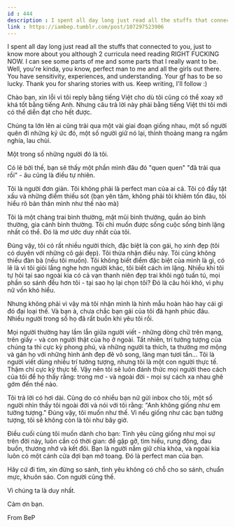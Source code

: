 ```yaml
---
id : 444
description : I spent all day long just read all the stuffs that connected to you, just to know more about you although 2 curricula need reading RIGHT FUCKING NOW. I can see some parts of me and some parts that I really want to be. Well, you're kinda, you know, perfect man to me and all the girls out there. You have sensitivity, experiences, and understanding. Your gf has to be so lucky. Thank you for sharing stories with us. Keep writing, I'll follow )
link : https://iambep.tumblr.com/post/107297523906
---
```


I spent all day long just read all the stuffs that connected to you, just
to know more about you although 2 curricula need reading RIGHT FUCKING NOW.
I can see some parts of me and some parts that I really want to be. Well,
you're kinda, you know, perfect man to me and all the girls out there. You
have sensitivity, experiences, and understanding. Your gf has to be so lucky.
Thank you for sharing stories with us. Keep writing, I'll follow :)

Chào bạn, xin lỗi vì tôi reply bằng tiếng Việt cho dù tôi cũng có thể xoay
xở khá tốt bằng tiếng Anh. Nhưng câu trả lời này phải bằng tiếng Việt thì
tôi mới có thể diễn đạt cho hết được.

Chúng ta lớn lên ai cũng trải qua một vài giai đoạn giống nhau, một số người
quên đi những ký ức đó, một số người giữ nó lại, thỉnh thoảng mang ra ngắm
nghía, lau chùi.

Một trong số những người đó là tôi.

Có lẽ bởi thế, bạn sẽ thấy một phần mình đâu đó "quen quen" "đã trải qua
rồi" - âu cũng là điều tự nhiên.

Tôi là người đơn giản. Tôi không phải là perfect man của ai cả. Tôi có đầy
tật xấu và những điểm thiếu sót (bạn yên tâm, không phải tôi khiêm tốn đâu,
tôi hiểu rõ bản thân mình như thế nào mà)

Tôi là một chàng trai bình thường, mặt mũi bình thường, quần áo bình thường,
gia cảnh bình thường. Tôi chỉ muốn được sống cuộc sống bình lặng nhất có
thể. Đó là mơ ước duy nhất của tôi.

Đúng vậy, tôi có rất nhiều người thích, đặc biệt là con gái, họ xinh đẹp
(tôi có duyên với những cô gái đẹp). Tôi thừa nhận điều này. Tôi cũng không
thiếu đàn bà (nếu tôi muốn). Tôi không biết điểm đặc biệt của mình là gì,
có lẽ là vì tôi giỏi lắng nghe hơn người khác, tôi biết cách im lặng. Nhiều
khi tôi tự hỏi tại sao ngoài kia có cả vạn thanh niên đẹp trai khôi ngô
tuấn tú, mọi phần so sánh đều hơn tôi - tại sao họ lại chọn tôi? Đó là câu
hỏi khó, vì phụ nữ vốn khó hiểu.

Nhưng không phải vì vậy mà tôi nhận mình là hình mẫu hoàn hảo hay cái gì
đó đại loại thế. Và bạn à, chưa chắc bạn gái của tôi đã hạnh phúc đâu. Nhiều
người trong số họ đã rất buồn khi yêu tôi rồi.

Mọi người thường hay lầm lẫn giữa người viết - những dòng chữ trên mạng,
trên giấy - và con người thật của họ ở ngoài. Tất nhiên, trí tưởng tượng
của chúng ta thì cực kỳ phong phú, và những người ta thích, ta thường mơ
mộng và gán họ với những hình ảnh đẹp đẽ vô song, lãng mạn tươi tắn... Tôi
là người viết dùng nhiều trí tưởng tượng, nhưng tôi là một con người thực
tế. Thậm chí cực kỳ thực tế. Vậy nên tôi sẽ luôn đánh thức mọi người theo
cách của tôi để họ thấy rằng: trong mơ - và ngoài đời - mọi sự cách xa nhau
ghê gớm đến thế nào.

Tôi trả lời có hơi dài. Cũng do có nhiều bạn nữ gửi inbox cho tôi, một số
người nhìn thấy tôi ngoài đời và nói với tôi rằng: "Anh không giống như
em tưởng tượng." Đúng vậy, tôi muốn như thế. Vì nếu giống như các bạn tưởng
tượng, tôi sẽ không còn là tôi như bây giờ.

Điều cuối cùng tôi muốn dành cho bạn: Tình yêu cũng giống như mọi sự trên
đời này, luôn cần có thời gian: để gặp gỡ, tìm hiểu, rung động, đau buồn,
thương nhớ và kết đôi. Bạn là người nắm giữ chìa khóa, và ngoài kia luôn
có một cánh cửa đợi bạn mở toang. Đó là perfect man của bạn.

Hãy cứ đi tìm, xin đừng so sánh, tình yêu không có chỗ cho so sánh, chuẩn
mực, khuôn sáo. Con người cũng thế.

Vì chúng ta là duy nhất.

Cảm ơn bạn.

From BeP